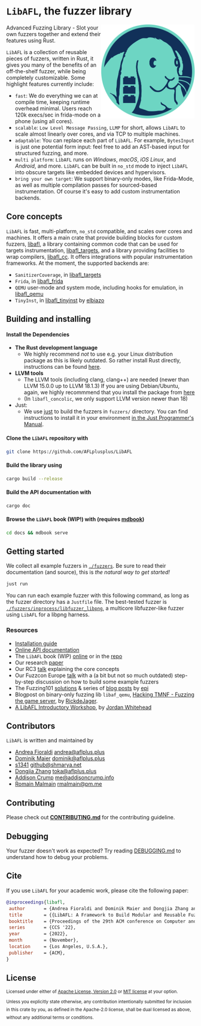 # `LibAFL`, the fuzzer library

 <img align="right" src="https://raw.githubusercontent.com/AFLplusplus/Website/main/static/libafl_logo.svg" alt="LibAFL logo" width="250" heigh="250">

Advanced Fuzzing Library - Slot your own fuzzers together and extend their features using Rust.

`LibAFL` is a collection of reusable pieces of fuzzers, written in Rust, it gives you many of the benefits of an off-the-shelf fuzzer, while being completely customizable.
Some highlight features currently include:

- `fast`: We do everything we can at compile time, keeping runtime overhead minimal. Users reach 120k execs/sec in frida-mode on a phone (using all cores).
- `scalable`: `Low Level Message Passing`, `LLMP` for short, allows `LibAFL` to scale almost linearly over cores, and via TCP to multiple machines.
- `adaptable`: You can replace each part of `LibAFL`. For example, `BytesInput` is just one potential form input:
feel free to add an AST-based input for structured fuzzing, and more.
- `multi platform`: `LibAFL` runs on *Windows*, *macOS*, *iOS* *Linux*, and *Android*, and more. `LibAFL` can be built in `no_std` mode to inject `LibAFL` into obscure targets like embedded devices and hypervisors.
- `bring your own target`: We support binary-only modes, like Frida-Mode, as well as multiple compilation passes for sourced-based instrumentation. Of course it's easy to add custom instrumentation backends.

## Core concepts

`LibAFL` is fast, multi-platform, `no_std` compatible, and scales over cores and machines. It offers a main crate that provide building blocks for custom fuzzers, [libafl](./crates/libafl), a library containing common code that can be used for targets instrumentation, [libafl_targets](./crates/libafl_targets), and a library providing facilities to wrap compilers, [libafl_cc](./crates/libafl_cc). It offers integrations with popular instrumentation frameworks. At the moment, the supported backends are:

- `SanitizerCoverage`, in [libafl_targets](./crates/libafl_targets)
- `Frida`, in [libafl_frida](./crates/libafl_frida)
- `QEMU` user-mode and system mode, including hooks for emulation, in [libafl_qemu](./crates/libafl_qemu)
- `TinyInst`, in [libafl_tinyinst](./crates/libafl_tinyinst) by [elbiazo](https://github.com/elbiazo)

## Building and installing

#### Install the Dependencies

- **The Rust development language**
  - We highly recommend *not* to use e.g. your Linux distribution package as this is likely outdated. So rather install Rust directly, instructions can be found [here](https://www.rust-lang.org/tools/install).
- **LLVM tools**
  - The LLVM tools (including clang, clang++) are needed (newer than LLVM 15.0.0 up to LLVM 18.1.3) If you are using Debian/Ubuntu, again, we highly recommmend that you install the package from [here](https://apt.llvm.org/)
  - (In `libafl_concolic`, we only support LLVM version newer than 18)
- Just:
  - We use [just](https://github.com/casey/just) to build the fuzzers in `fuzzers/` directory. You can find instructions to install it in your environment [in the Just Programmer's Manual](https://just.systems/man/en/packages.html).

#### Clone the `LibAFL` repository with

```sh
git clone https://github.com/AFLplusplus/LibAFL
```

#### Build the library using

```sh
cargo build --release
```

#### Build the API documentation with

```sh
cargo doc
```

#### Browse the `LibAFL` book (WIP!) with (requires [mdbook](https://rust-lang.github.io/mdBook/index.html))

```sh
cd docs && mdbook serve
```

## Getting started

We collect all example fuzzers in [`./fuzzers`](./fuzzers/).
Be sure to read their documentation (and source), this is *the natural way to get started!*

```sh
just run
```

You can run each example fuzzer with this following command, as long as the fuzzer directory has a `Justfile` file. The best-tested fuzzer is [`./fuzzers/inprocess/libfuzzer_libpng`](./fuzzers/inprocess/libfuzzer_libpng), a multicore libfuzzer-like fuzzer using `LibAFL` for a libpng harness.

### Resources

- [Installation guide](./docs/src/getting_started/setup.md)
- [Online API documentation](https://docs.rs/libafl/)
- The `LibAFL` book (WIP) [online](https://aflplus.plus/libafl-book) or in the [repo](./docs/src/)
- Our research [paper](https://www.s3.eurecom.fr/docs/ccs22_fioraldi.pdf)
- Our RC3 [talk](http://www.youtube.com/watch?v=3RWkT1Q5IV0 "Fuzzers Like LEGO") explaining the core concepts
- Our Fuzzcon Europe [talk](https://www.youtube.com/watch?v=PWB8GIhFAaI "LibAFL: The Advanced Fuzzing Library") with a (a bit but not so much outdated) step-by-step discussion on how to build some example fuzzers
- The Fuzzing101 [solutions](https://github.com/epi052/fuzzing-101-solutions) & series of [blog posts](https://epi052.gitlab.io/notes-to-self/blog/2021-11-01-fuzzing-101-with-libafl/) by [epi](https://github.com/epi052)
- Blogpost on binary-only fuzzing lib `libaf_qemu`, [Hacking TMNF - Fuzzing the game server](https://blog.bricked.tech/posts/tmnf/part1/), by [RickdeJager](https://github.com/RickdeJager).
- [A LibAFL Introductory Workshop](https://www.atredis.com/blog/2023/12/4/a-libafl-introductory-workshop), by [Jordan Whitehead](https://github.com/jordan9001)

## Contributors

`LibAFL` is written and maintained by

- [Andrea Fioraldi](https://twitter.com/andreafioraldi) <andrea@aflplus.plus>
- [Dominik Maier](https://twitter.com/domenuk) <dominik@aflplus.plus>
- [s1341](https://twitter.com/srubenst1341) <github@shmarya.net>
- [Dongjia Zhang](https://github.com/tokatoka) <toka@aflplus.plus>
- [Addison Crump](https://github.com/addisoncrump) <me@addisoncrump.info>
- [Romain Malmain](https://github.com/rmalmain) <rmalmain@pm.me>

## Contributing

Please check out **[CONTRIBUTING.md](CONTRIBUTING.md)** for the contributing guideline.

## Debugging

Your fuzzer doesn't work as expected? Try reading [DEBUGGING.md](./docs/src/DEBUGGING.md) to understand how to debug your problems.

## Cite

If you use `LibAFL` for your academic work, please cite the following paper:

```bibtex
@inproceedings{libafl,
 author       = {Andrea Fioraldi and Dominik Maier and Dongjia Zhang and Davide Balzarotti},
 title        = {{LibAFL: A Framework to Build Modular and Reusable Fuzzers}},
 booktitle    = {Proceedings of the 29th ACM conference on Computer and communications security (CCS)},
 series       = {CCS '22},
 year         = {2022},
 month        = {November},
 location     = {Los Angeles, U.S.A.},
 publisher    = {ACM},
}
```

## License

<sup>
Licensed under either of <a href="LICENSE-APACHE">Apache License, Version
2.0</a> or <a href="LICENSE-MIT">MIT license</a> at your option.
</sup>

<br>

<sub>
Unless you explicitly state otherwise, any contribution intentionally submitted
for inclusion in this crate by you, as defined in the Apache-2.0 license, shall
be dual licensed as above, without any additional terms or conditions.
</sub>
